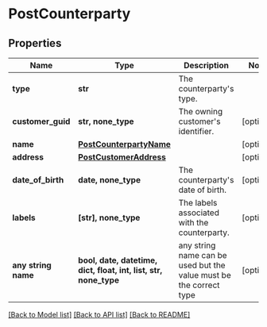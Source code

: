 # PostCounterparty


## Properties
Name | Type | Description | Notes
------------ | ------------- | ------------- | -------------
**type** | **str** | The counterparty&#39;s type. | 
**customer_guid** | **str, none_type** | The owning customer&#39;s identifier. | [optional] 
**name** | [**PostCounterpartyName**](PostCounterpartyName.md) |  | [optional] 
**address** | [**PostCustomerAddress**](PostCustomerAddress.md) |  | [optional] 
**date_of_birth** | **date, none_type** | The counterparty&#39;s date of birth. | [optional] 
**labels** | **[str], none_type** | The labels associated with the counterparty. | [optional] 
**any string name** | **bool, date, datetime, dict, float, int, list, str, none_type** | any string name can be used but the value must be the correct type | [optional]

[[Back to Model list]](../README.md#documentation-for-models) [[Back to API list]](../README.md#documentation-for-api-endpoints) [[Back to README]](../README.md)


